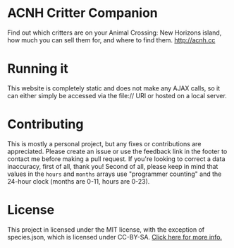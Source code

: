 # ACNH Critter Companion
Find out which critters are on your Animal Crossing: New Horizons island, how much you can sell them for, and where to find them. http://acnh.cc

# Running it
This website is completely static and does not make any AJAX calls, so it can either simply be accessed via the file:// URI or hosted on a local server. 

# Contributing
This is mostly a personal project, but any fixes or contributions are appreciated. Please create an issue or use the feedback link in the footer to contact me before making a pull request. If you're looking to correct a data inaccuracy, first of all, thank you! Second of all, please keep in mind that values in the ``hours`` and ``months`` arrays use "programmer counting" and the 24-hour clock (months are 0-11, hours are 0-23).

# License
This project in licensed under the MIT license, with the exception of species.json, which is licensed under CC-BY-SA. [Click here for more info.](https://github.com/andrewplus/ACNH-Species-JSON)
